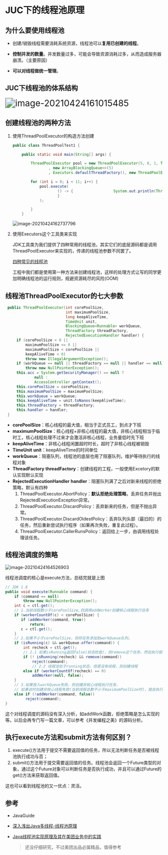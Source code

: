 # JUC下的线程池原理

## 为什么要使用线程池

- 创建/销毁线程需要消耗系统资源，线程池可以**复用已创建的线程**。

- **控制并发的数量**。并发数量过多，可能会导致资源消耗过多，从而造成服务器崩溃。（主要原因）

- **可以对线程做统一管理**。

## JUC下线程池的体系结构

<img src="https://i.loli.net/2021/04/24/p6kNDfgGM75liUF.png" alt="image-20210424161015485" style="zoom:200%;" />

## 创建线程池的两种方法

1. 使用ThreadPoolExecutor的构造方法创建

   ```java
   public class ThreadPoolTest1 {
   
       public static void main(String[] args) {
   
           ThreadPoolExecutor pool = new ThreadPoolExecutor(5, 8, 1, TimeUnit.SECONDS
                   , new ArrayBlockingQueue<>(5)
                   , Executors.defaultThreadFactory(), new ThreadPoolExecutor.AbortPolicy());
   
           for (int i = 0; i < 11; i++) {
               pool.execute(
                       () -> {                  System.out.println(Thread.currentThread().getName());
                       }
               );
   
           }
       }
   ```

   ![image-20210424162737796](https://i.loli.net/2021/04/24/duPVGTIw7tHyQUR.png)

2. 使用Executors这个工具类来实现

   JDK工具类为我们提供了四种常用的线程池，其实它们的底层源码都是调用ThreadPoolExecutor来实现的，传递的线程池参数不同罢了。

   [四种常见的线程池](https://redspider.gitbook.io/concurrent/di-san-pian-jdk-gong-ju-pian/12#123-si-zhong-chang-jian-de-xian-cheng-chi)

   工程中我们都是使用第一种方法来创建线程池，这样的处理方式让写的同学更加明确线程池的运行规则，规避资源耗尽的⻛险(OOM)

## 线程池ThreadPoolExecutor的七大参数

```java
 public ThreadPoolExecutor(int corePoolSize,
                           int maximumPoolSize,
                           long keepAliveTime,
                           TimeUnit unit,
                           BlockingQueue<Runnable> workQueue,
                           ThreadFactory threadFactory,
                           RejectedExecutionHandler handler) {
     if (corePoolSize < 0 ||
         maximumPoolSize <= 0 ||
         maximumPoolSize < corePoolSize ||
         keepAliveTime < 0)
         throw new IllegalArgumentException();
     if (workQueue == null || threadFactory == null || handler == null)
         throw new NullPointerException();
     this.acc = System.getSecurityManager() == null ?
             null :
             AccessController.getContext();
     this.corePoolSize = corePoolSize;
     this.maximumPoolSize = maximumPoolSize;
     this.workQueue = workQueue;
     this.keepAliveTime = unit.toNanos(keepAliveTime);
     this.threadFactory = threadFactory;
     this.handler = handler;
 }
```

- **corePoolSize**：核心线程的最大值，相当于正式员工，到点才下班
- **maximumPoolSize**：核心线程+非核心线程的最大值，非核心线程相当于临时工，核心线程处理不过来才会激活非核心线程，业务量低时先下班
- **keepAliveTime**：非核心线程闲置超时时长，超时了非核心线程被销毁
- **TimeUnit** **unit**：keepAliveTime的时间单位
- **workQueue**：阻塞队列，线程池的底层也用了阻塞队列，维护等待执行的线程对象
- **ThreadFactory** **threadFactory**：创建线程的工程，一般使用Excetory的默认实现默认实现
- **RejectedExecutionHandler** **handler**：阻塞队列满了之后对新来线程的拒绝策略，默认有四种
  1. ThreadPoolExecutor.AbortPolicy：**默认拒绝处理策略**，丢弃任务并抛出RejectedExecutionException异常。
  2. ThreadPoolExecutor.DiscardPolicy：丢弃新来的任务，但是不抛出异常。
  3. ThreadPoolExecutor.DiscardOldestPolicy：丢弃队列头部（最旧的）的任务，然后重新尝试执行程序（如果再次失败，重复此过程）。
  4. ThreadPoolExecutor.CallerRunsPolicy：返回给上一步，由调用线程处理该任务。

## 线程池调度的策略

![image-20210424164526903](https://i.loli.net/2021/04/24/oIOtBiMUWTAXYZv.png)

线程池调度的核心是execute方法，总结完就是上图

```java
// JDK 1.8 
public void execute(Runnable command) {
    if (command == null)
        throw new NullPointerException();   
    int c = ctl.get();
    // 1.当前线程数小于corePoolSize,则调用addWorker创建核心线程执行任务
    if (workerCountOf(c) < corePoolSize) {
       if (addWorker(command, true))
           return;
       c = ctl.get();
    }
    // 2.如果不小于corePoolSize，则将任务添加到workQueue队列。
    if (isRunning(c) && workQueue.offer(command)) {
        int recheck = ctl.get();
        // 2.1 如果isRunning返回false(状态检查)，则remove这个任务，然后执行拒绝策略。
        if (! isRunning(recheck) && remove(command))
            reject(command);
            // 2.2 线程池处于running状态，但是没有线程，则创建线程
        else if (workerCountOf(recheck) == 0)
            addWorker(null, false);
    }
    // 3.如果放入workQueue失败，则创建非核心线程执行任务，
    // 如果这时创建非核心线程失败(当前线程总数不小于maximumPoolSize时)，就会执行拒绝策略。
    else if (!addWorker(command, false))
         reject(command);
}
```

这个对线程调度的源码没有深入分析，如addWork函数，拒绝策略是怎么实现的等。以后会再专门写一篇文章，可以参考《并发编程之美》的源码分析。

## 执行execute方法和submit方法有何区别？

1. execute()方法用于提交不需要返回值的任务，所以无法判断任务是否被线程池执行成功与否；
2. submit()方法用于提交需要返回值的任务。线程池会返回一个Future类型的对象，通过这个Future对象可以判断任务是否执行成功，并且可以通过Future的get()方法来获取返回值。

这也可以看到线程池的又一优点：灵活。

## 参考

- JavaGuide

- [深入浅出Java多线程-线程池原理](https://redspider.gitbook.io/concurrent/di-san-pian-jdk-gong-ju-pian/12#123-si-zhong-chang-jian-de-xian-cheng-chi)

- [Java线程池实现原理及其在美团业务中的实践](https://tech.meituan.com/2020/04/02/java-pooling-pratice-in-meituan.html)

  > 还没仔细研究，不过美团出品必属精品，值得参考

  





